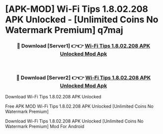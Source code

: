 # [APK-MOD] Wi-Fi Tips 1.8.02.208 APK Unlocked - [Unlimited Coins No Watermark Premium] q7maj



<div align="center">
<h3>🔴 Download [Server1] 👉👉 <a href="https://momento.my/?title=Wi-Fi_Tips_1.8.02.208_APK_Unlocked">Wi-Fi Tips 1.8.02.208 APK Unlocked Mod Apk</a></h3><br>

<h3>🔴 Download [Server2] 👉👉 <a href="https://momento.my/?title=Wi-Fi_Tips_1.8.02.208_APK_Unlocked">Wi-Fi Tips 1.8.02.208 APK Unlocked Mod Apk</a></h3>
</div>



Download Wi-Fi Tips 1.8.02.208 APK Unlocked 

Free APK MOD Wi-Fi Tips 1.8.02.208 APK Unlocked [Unlimited Coins No Watermark Premium]

Download Wi-Fi Tips 1.8.02.208 APK Unlocked [Unlimited Coins No Watermark Premium] Mod For Android
